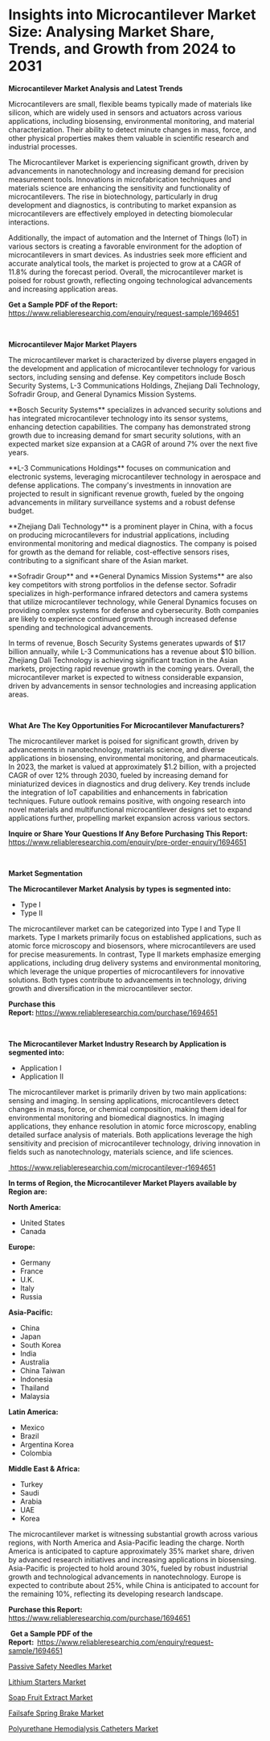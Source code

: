 <p><h1>Insights into Microcantilever Market Size: Analysing Market Share, Trends, and Growth from 2024 to 2031</h1></p><p><strong>Microcantilever Market Analysis and Latest Trends</strong></p>
<p><p>Microcantilevers are small, flexible beams typically made of materials like silicon, which are widely used in sensors and actuators across various applications, including biosensing, environmental monitoring, and material characterization. Their ability to detect minute changes in mass, force, and other physical properties makes them valuable in scientific research and industrial processes.</p><p>The Microcantilever Market is experiencing significant growth, driven by advancements in nanotechnology and increasing demand for precision measurement tools. Innovations in microfabrication techniques and materials science are enhancing the sensitivity and functionality of microcantilevers. The rise in biotechnology, particularly in drug development and diagnostics, is contributing to market expansion as microcantilevers are effectively employed in detecting biomolecular interactions.</p><p>Additionally, the impact of automation and the Internet of Things (IoT) in various sectors is creating a favorable environment for the adoption of microcantilevers in smart devices. As industries seek more efficient and accurate analytical tools, the market is projected to grow at a CAGR of 11.8% during the forecast period. Overall, the microcantilever market is poised for robust growth, reflecting ongoing technological advancements and increasing application areas.</p></p>
<p><strong>Get a Sample PDF of the Report:&nbsp;</strong> <a href="https://www.reliableresearchiq.com/enquiry/request-sample/1694651?utm_campaign=1563&utm_medium=2&utm_source=Github&utm_content=ia&utm_term=13102024&utm_id=microcantilever">https://www.reliableresearchiq.com/enquiry/request-sample/1694651</a></p>
<p>&nbsp;</p>
<p><strong>Microcantilever Major Market Players</strong></p>
<p><p>The microcantilever market is characterized by diverse players engaged in the development and application of microcantilever technology for various sectors, including sensing and defense. Key competitors include Bosch Security Systems, L-3 Communications Holdings, Zhejiang Dali Technology, Sofradir Group, and General Dynamics Mission Systems.</p><p>**Bosch Security Systems** specializes in advanced security solutions and has integrated microcantilever technology into its sensor systems, enhancing detection capabilities. The company has demonstrated strong growth due to increasing demand for smart security solutions, with an expected market size expansion at a CAGR of around 7% over the next five years.</p><p>**L-3 Communications Holdings** focuses on communication and electronic systems, leveraging microcantilever technology in aerospace and defense applications. The company's investments in innovation are projected to result in significant revenue growth, fueled by the ongoing advancements in military surveillance systems and a robust defense budget.</p><p>**Zhejiang Dali Technology** is a prominent player in China, with a focus on producing microcantilevers for industrial applications, including environmental monitoring and medical diagnostics. The company is poised for growth as the demand for reliable, cost-effective sensors rises, contributing to a significant share of the Asian market.</p><p>**Sofradir Group** and **General Dynamics Mission Systems** are also key competitors with strong portfolios in the defense sector. Sofradir specializes in high-performance infrared detectors and camera systems that utilize microcantilever technology, while General Dynamics focuses on providing complex systems for defense and cybersecurity. Both companies are likely to experience continued growth through increased defense spending and technological advancements.</p><p>In terms of revenue, Bosch Security Systems generates upwards of $17 billion annually, while L-3 Communications has a revenue about $10 billion. Zhejiang Dali Technology is achieving significant traction in the Asian markets, projecting rapid revenue growth in the coming years. Overall, the microcantilever market is expected to witness considerable expansion, driven by advancements in sensor technologies and increasing application areas.</p></p>
<p>&nbsp;</p>
<p><strong>What Are The Key Opportunities For Microcantilever Manufacturers?</strong></p>
<p><p>The microcantilever market is poised for significant growth, driven by advancements in nanotechnology, materials science, and diverse applications in biosensing, environmental monitoring, and pharmaceuticals. In 2023, the market is valued at approximately $1.2 billion, with a projected CAGR of over 12% through 2030, fueled by increasing demand for miniaturized devices in diagnostics and drug delivery. Key trends include the integration of IoT capabilities and enhancements in fabrication techniques. Future outlook remains positive, with ongoing research into novel materials and multifunctional microcantilever designs set to expand applications further, propelling market expansion across various sectors.</p></p>
<p><strong>Inquire or Share Your Questions If Any Before Purchasing This Report:</strong> <a href="https://www.reliableresearchiq.com/enquiry/pre-order-enquiry/1694651?utm_campaign=1563&utm_medium=2&utm_source=Github&utm_content=ia&utm_term=13102024&utm_id=microcantilever">https://www.reliableresearchiq.com/enquiry/pre-order-enquiry/1694651</a></p>
<p>&nbsp;</p>
<p><strong>Market Segmentation</strong></p>
<p><strong>The Microcantilever Market Analysis by types is segmented into:</strong></p>
<p><ul><li>Type I</li><li>Type II</li></ul></p>
<p><p>The microcantilever market can be categorized into Type I and Type II markets. Type I markets primarily focus on established applications, such as atomic force microscopy and biosensors, where microcantilevers are used for precise measurements. In contrast, Type II markets emphasize emerging applications, including drug delivery systems and environmental monitoring, which leverage the unique properties of microcantilevers for innovative solutions. Both types contribute to advancements in technology, driving growth and diversification in the microcantilever sector.</p></p>
<p><strong>Purchase this Report:&nbsp;</strong><a href="https://www.reliableresearchiq.com/purchase/1694651?utm_campaign=1563&utm_medium=2&utm_source=Github&utm_content=ia&utm_term=13102024&utm_id=microcantilever">https://www.reliableresearchiq.com/purchase/1694651</a></p>
<p>&nbsp;</p>
<p><strong>The Microcantilever Market Industry Research by Application is segmented into:</strong></p>
<p><ul><li>Application I</li><li>Application II</li></ul></p>
<p><p>The microcantilever market is primarily driven by two main applications: sensing and imaging. In sensing applications, microcantilevers detect changes in mass, force, or chemical composition, making them ideal for environmental monitoring and biomedical diagnostics. In imaging applications, they enhance resolution in atomic force microscopy, enabling detailed surface analysis of materials. Both applications leverage the high sensitivity and precision of microcantilever technology, driving innovation in fields such as nanotechnology, materials science, and life sciences.</p></p>
<p><a href="https://www.reliableresearchiq.com/microcantilever-r1694651?utm_campaign=1563&utm_medium=2&utm_source=Github&utm_content=ia&utm_term=13102024&utm_id=microcantilever">&nbsp;https://www.reliableresearchiq.com/microcantilever-r1694651</a></p>
<p><strong>In terms of Region, the Microcantilever Market Players available by Region are:</strong></p>
<p>
    <p> <strong> North America: </strong>
        <ul>
            <li>United States</li>
            <li>Canada</li>
        </ul>
        </p> 
    <p> <strong> Europe: </strong>
        <ul>
            <li>Germany</li>
            <li>France</li>
            <li>U.K.</li>
            <li>Italy</li>
            <li>Russia</li>
        </ul>
        </p> 
    <p> <strong> Asia-Pacific: </strong>
        <ul>
            <li>China</li>
            <li>Japan</li>
            <li>South Korea</li>
            <li>India</li>
            <li>Australia</li>
            <li>China Taiwan</li>
            <li>Indonesia</li>
            <li>Thailand</li>
            <li>Malaysia</li>
        </ul>
        </p> 
    <p> <strong> Latin America: </strong>
        <ul>
            <li>Mexico</li>
            <li>Brazil</li>
            <li>Argentina Korea</li>
            <li>Colombia</li>
        </ul>
        </p> 
    <p> <strong> Middle East & Africa: </strong>
        <ul>
            <li>Turkey</li>
            <li>Saudi</li>
            <li>Arabia</li>
            <li>UAE</li>
            <li>Korea</li>
        </ul>
    </p>
    </p>
<p><p>The microcantilever market is witnessing substantial growth across various regions, with North America and Asia-Pacific leading the charge. North America is anticipated to capture approximately 35% market share, driven by advanced research initiatives and increasing applications in biosensing. Asia-Pacific is projected to hold around 30%, fueled by robust industrial growth and technological advancements in nanotechnology. Europe is expected to contribute about 25%, while China is anticipated to account for the remaining 10%, reflecting its developing research landscape.</p></p>
<p><strong>Purchase this Report: </strong><a href="https://www.reliableresearchiq.com/purchase/1694651?utm_campaign=1563&utm_medium=2&utm_source=Github&utm_content=ia&utm_term=13102024&utm_id=microcantilever">https://www.reliableresearchiq.com/purchase/1694651</a></p>
<p>&nbsp;<strong>Get a Sample PDF of the Report:&nbsp;&nbsp;</strong><a href="https://www.reliableresearchiq.com/enquiry/request-sample/1694651?utm_campaign=1563&utm_medium=2&utm_source=Github&utm_content=ia&utm_term=13102024&utm_id=microcantilever">https://www.reliableresearchiq.com/enquiry/request-sample/1694651</a></p>
<p><strong></strong></p>
<p><p><a href="https://www.linkedin.com/pulse/global-passive-safety-needles-market-trends-forecasts-strategic-3q3xe?utm_campaign=1563&utm_medium=2&utm_source=Github&utm_content=ia&utm_term=13102024&utm_id=microcantilever">Passive Safety Needles Market</a></p><p><a href="https://www.linkedin.com/pulse/consumer-behavior-shifts-lithium-starters-market-demand-analysis-znwqc?utm_campaign=1563&utm_medium=2&utm_source=Github&utm_content=ia&utm_term=13102024&utm_id=microcantilever">Lithium Starters Market</a></p><p><a href="https://www.linkedin.com/pulse/regulatory-landscape-its-influence-global-soap-fruit-extract-ui2ce?utm_campaign=1563&utm_medium=2&utm_source=Github&utm_content=ia&utm_term=13102024&utm_id=microcantilever">Soap Fruit Extract Market</a></p><p><a href="https://www.linkedin.com/pulse/failsafe-spring-brake-market-global-regional-analysis-0bpdc?utm_campaign=1563&utm_medium=2&utm_source=Github&utm_content=ia&utm_term=13102024&utm_id=microcantilever">Failsafe Spring Brake Market</a></p><p><a href="https://www.linkedin.com/pulse/polyurethane-hemodialysis-catheters-market-research-report-exploring-rg7yc?utm_campaign=1563&utm_medium=2&utm_source=Github&utm_content=ia&utm_term=13102024&utm_id=microcantilever">Polyurethane Hemodialysis Catheters Market</a></p></p>